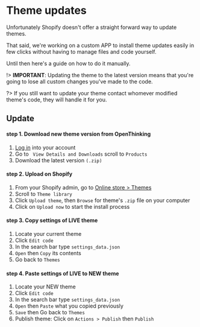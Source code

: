 # Theme updates
Unfortunately Shopify doesn't offer a straight forward way to update themes.

That said, we're working on a custom APP to install theme updates easily in few clicks without having to manage files and code yourself.

Until then here's a guide on how to do it manually.

!> __IMPORTANT__: Updating the theme to the latest version means that you're going to lose all custom changes you've made to the code.

?> If you still want to update your theme contact whomever modified theme's code, they will handle it for you.

## Update

#### step 1. Download new theme version from OpenThinking
1. [Log in](https://example.com/account) into your account
1. Go to ` View Details and Downloads` scroll to `Products`
1. Download the latest version `(.zip)`

#### step 2. Upload on Shopify
1. From your Shopify admin, go to [Online store > Themes](https://www.shopify.com/admin/themes?ref=OpenThinking)
1. Scroll to `Theme library`
1. Click `Upload theme`, then `Browse` for theme's `.zip` file on your computer
1. Click on `Upload now` to start the install process

#### step 3. Copy settings of LIVE theme
1. Locate your current theme
1. Click `Edit code`
1. In the search bar type `settings_data.json`
1. `Open` then `Copy` its contents
1. Go back to `Themes`

#### step 4. Paste settings of LIVE to NEW theme
1. Locate your NEW theme
1. Click `Edit code`
1. In the search bar type `settings_data.json`
1. `Open` then `Paste` what you copied previously
1. `Save` then Go back to `Themes`
1. Publish theme: Click on `Actions > Publish` then `Publish`
